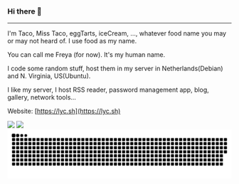 ### Hi there 👋

---

I'm Taco, Miss Taco, eggTarts, iceCream, ..., whatever food name you may or may not heard of. I use food as my name.

You can call me Freya (for now). It's my human name.

I code some random stuff, host them in my server in Netherlands(Debian) and N. Virginia, US(Ubuntu).

I like my server, I host RSS reader, password management app, blog, gallery, network tools...

Website: [https://lyc.sh](https://lyc.sh)

<!-- - 👯 I’m looking to collaborate on ...
- 🤔 I’m looking for help with ...
- 💬 Ask me about ...
- 📫 How to reach me: -->
<!--
<picture>
  <source
    srcset="https://github-readme-stats.vercel.app/api/wakatime?username=leots1234&layout=compact&api_domain=wakapi.dev&theme=dark"
    media="(prefers-color-scheme: dark)"
  />
  <source
    srcset="https://github-readme-stats.vercel.app/api/wakatime?username=leots1234&layout=compact&api_domain=wakapi.dev"
    media="(prefers-color-scheme: light), (prefers-color-scheme: no-preference)"
  />
  <img src="https://github-readme-stats.vercel.app/api/wakatime?username=leots1234&layout=compact&api_domain=wakapi.dev" />
</picture>
-->
<picture>
  <source
    srcset="https://github-readme-stats.vercel.app/api/wakatime?username=leots1234&layout=compact&langs_count=10&custom_title=Most%20Used%20Languages&display_format=percent&api_domain=wakapi.dev&theme=github_dark&hide_border=true"
    media="(prefers-color-scheme: dark)"
  />
  <source
    srcset="https://github-readme-stats.vercel.app/api/wakatime?username=leots1234&layout=compact&langs_count=10&custom_title=Most%20Used%20Languages&display_format=percent&theme=graywhite&api_domain=wakapi.dev&hide_border=true"
    media="(prefers-color-scheme: light), (prefers-color-scheme: no-preference)"
  />
  <img src="https://github-readme-stats.vercel.app/api/wakatime?username=leots1234&layout=compact&langs_count=10&custom_title=Most%20Used%20Languages&display_format=percent&theme=graywhite&api_domain=wakapi.dev&hide_border=true" />
</picture>

<picture>
  <source
    srcset="https://github-readme-stats.vercel.app/api?username=ann61c&rank_icon=github&theme=github_dark&hide_border=true"
    media="(prefers-color-scheme: dark)"
  />
  <source
    srcset="https://github-readme-stats.vercel.app/api?username=ann61c&rank_icon=github&hide_border=true&theme=graywhite"
    media="(prefers-color-scheme: light), (prefers-color-scheme: no-preference)"
  />
  <img src="https://github-readme-stats.vercel.app/api?username=ann61c&rank_icon=github&hide_border=true&theme=graywhite" />
</picture>

<picture>
  <source media="(prefers-color-scheme: dark)" srcset="https://raw.githubusercontent.com/ann61c/ann61c/output/github-contribution-grid-snake-dark.svg">
  <source media="(prefers-color-scheme: light)" srcset="https://raw.githubusercontent.com/ann61c/ann61c/output/github-contribution-grid-snake.svg">
  <img alt="github contribution grid snake animation" src="https://raw.githubusercontent.com/ann61c/ann61c/output/github-contribution-grid-snake.svg">
</picture>
